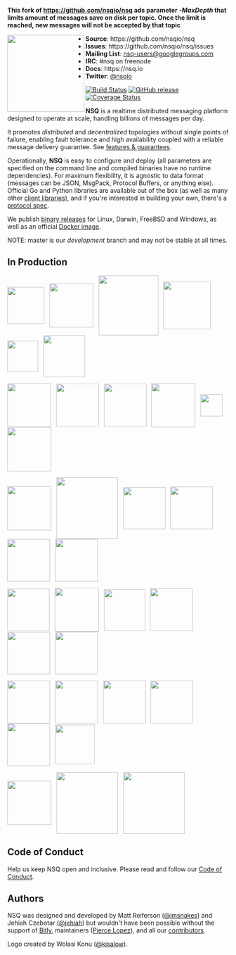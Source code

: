 **This fork of https://github.com/nsqio/nsq ads parameter _-MaxDepth_ that limits amount of messages save on disk per topic.
Once the limit is reached, new messages will not be accepted by that topic**


<p align="center">
<img align="left" width="175" src="https://nsq.io/static/img/nsq_blue.png">
<ul>
<li><strong>Source</strong>: https://github.com/nsqio/nsq
<li><strong>Issues</strong>: https://github.com/nsqio/nsq/issues
<li><strong>Mailing List</strong>: <a href="https://groups.google.com/d/forum/nsq-users">nsq-users@googlegroups.com</a>
<li><strong>IRC</strong>: #nsq on freenode
<li><strong>Docs</strong>: https://nsq.io
<li><strong>Twitter</strong>: <a href="https://twitter.com/nsqio">@nsqio</a>
</ul>
</p>

[![Build Status](https://github.com/nsqio/nsq/workflows/tests/badge.svg)](https://github.com/nsqio/nsq/actions) [![GitHub release](https://img.shields.io/github/release/nsqio/nsq.svg)](https://github.com/nsqio/nsq/releases/latest) [![Coverage Status](https://coveralls.io/repos/github/nsqio/nsq/badge.svg?branch=master)](https://coveralls.io/github/nsqio/nsq?branch=master)

**NSQ** is a realtime distributed messaging platform designed to operate at scale, handling
billions of messages per day.

It promotes *distributed* and *decentralized* topologies without single points of failure,
enabling fault tolerance and high availability coupled with a reliable message delivery
guarantee.  See [features & guarantees][features_guarantees].

Operationally, **NSQ** is easy to configure and deploy (all parameters are specified on the command
line and compiled binaries have no runtime dependencies). For maximum flexibility, it is agnostic to
data format (messages can be JSON, MsgPack, Protocol Buffers, or anything else). Official Go and
Python libraries are available out of the box (as well as many other [client
libraries][client_libraries]), and if you're interested in building your own, there's a [protocol
spec][protocol].

We publish [binary releases][installing] for Linux, Darwin, FreeBSD and Windows, as well as an official [Docker image][docker_deployment].

NOTE: master is our *development* branch and may not be stable at all times.

## In Production

<a href="https://bitly.com/"><img src="https://nsq.io/static/img/bitly_logo.png" width="84" align="middle"/></a>&nbsp;&nbsp;
<a href="https://www.life360.com/"><img src="https://nsq.io/static/img/life360_logo.png" width="100" align="middle"/></a>&nbsp;&nbsp;
<a href="https://www.simplereach.com/"><img src="https://nsq.io/static/img/simplereach_logo.png" width="136" align="middle"/></a>&nbsp;&nbsp;
<a href="https://moz.com/"><img src="https://nsq.io/static/img/moz_logo.png" width="108" align="middle"/></a>&nbsp;&nbsp;
<a href="https://segment.com/"><img src="https://nsq.io/static/img/segment_logo.png" width="70" align="middle"/></a>&nbsp;&nbsp;
<a href="https://eventful.com/events"><img src="https://nsq.io/static/img/eventful_logo.png" width="95" align="middle"/></a><br/>

<a href="https://www.energyhub.com/"><img src="https://nsq.io/static/img/energyhub_logo.png" width="99" align="middle"/></a>&nbsp;&nbsp;
<a href="https://project-fifo.net/"><img src="https://nsq.io/static/img/project_fifo.png" width="97" align="middle"/></a>&nbsp;&nbsp;
<a href="https://trendrr.com/"><img src="https://nsq.io/static/img/trendrr_logo.png" width="97" align="middle"/></a>&nbsp;&nbsp;
<a href="https://reonomy.com/"><img src="https://nsq.io/static/img/reonomy_logo.png" width="100" align="middle"/></a>&nbsp;&nbsp;
<a href="https://hw-ops.com/"><img src="https://nsq.io/static/img/heavy_water.png" width="50" align="middle"/></a>&nbsp;&nbsp;
<a href="https://www.getlytics.com/"><img src="https://nsq.io/static/img/lytics.png" width="100" align="middle"/></a><br/>

<a href="https://mediaforge.com/"><img src="https://nsq.io/static/img/rakuten.png" width="100" align="middle"/></a>&nbsp;&nbsp;
<a href="https://wistia.com/"><img src="https://nsq.io/static/img/wistia_logo.png" width="140" align="middle"/></a>&nbsp;&nbsp;
<a href="https://stripe.com/"><img src="https://nsq.io/static/img/stripe_logo.png" width="96" align="middle"/></a>&nbsp;&nbsp;
<a href="https://www.shipwire.com/"><img src="https://nsq.io/static/img/shipwire_logo.png" width="97" align="middle"/></a>&nbsp;&nbsp;
<a href="https://digg.com/"><img src="https://nsq.io/static/img/digg_logo.png" width="97" align="middle"/></a>&nbsp;&nbsp;
<a href="https://www.scalabull.com/"><img src="https://nsq.io/static/img/scalabull_logo.png" width="97" align="middle"/></a><br/>

<a href="https://www.soundest.com/"><img src="https://nsq.io/static/img/soundest_logo.png" width="96" align="middle"/></a>&nbsp;&nbsp;
<a href="https://www.docker.com/"><img src="https://nsq.io/static/img/docker_logo.png" width="100" align="middle"/></a>&nbsp;&nbsp;
<a href="https://www.getweave.com/"><img src="https://nsq.io/static/img/weave_logo.png" width="94" align="middle"/></a>&nbsp;&nbsp;
<a href="https://www.augury.com/"><img src="https://nsq.io/static/img/augury_logo.png" width="97" align="middle"/></a>&nbsp;&nbsp;
<a href="https://www.buzzfeed.com/"><img src="https://nsq.io/static/img/buzzfeed_logo.png" width="97" align="middle"/></a>&nbsp;&nbsp;
<a href="https://eztable.com/"><img src="https://nsq.io/static/img/eztable_logo.png" width="97" align="middle"/></a><br/>

<a href="https://www.dotabuff.com/"><img src="https://nsq.io/static/img/dotabuff_logo.png" width="97" align="middle"/></a>&nbsp;&nbsp;
<a href="https://www.fastly.com/"><img src="https://nsq.io/static/img/fastly_logo.png" width="97" align="middle"/></a>&nbsp;&nbsp;
<a href="https://talky.io/"><img src="https://nsq.io/static/img/talky_logo.png" width="97" align="middle"/></a>&nbsp;&nbsp;
<a href="https://groupme.com/"><img src="https://nsq.io/static/img/groupme_logo.png" width="97" align="middle"/></a>&nbsp;&nbsp;
<a href="https://wiredcraft.com/"><img src="https://nsq.io/static/img/wiredcraft_logo.jpg" width="97" align="middle"/></a>&nbsp;&nbsp;
<a href="https://sproutsocial.com/"><img src="https://nsq.io/static/img/sproutsocial_logo.png" width="90" align="middle"/></a><br/>

<a href="https://fandom.wikia.com/"><img src="https://nsq.io/static/img/fandom_logo.svg" width="100" align="middle"/></a>&nbsp;&nbsp;
<a href="https://gitee.com/"><img src="https://nsq.io/static/img/gitee_logo.svg" width="140" align="middle"/></a>&nbsp;&nbsp;
<a href="https://bytedance.com/"><img src="https://nsq.io/static/img/bytedance_logo.png" width="140" align="middle"/></a><br/>

## Code of Conduct

Help us keep NSQ open and inclusive. Please read and follow our [Code of Conduct](CODE_OF_CONDUCT.md).

## Authors

NSQ was designed and developed by Matt Reiferson ([@imsnakes][snakes_twitter]) and Jehiah Czebotar
([@jehiah][jehiah_twitter]) but wouldn't have been possible without the support of [Bitly][bitly],
maintainers ([Pierce Lopez][pierce_github]), and all our [contributors][contributors].

Logo created by Wolasi Konu ([@kisalow][wolasi_twitter]).

[protocol]: https://nsq.io/clients/tcp_protocol_spec.html
[installing]: https://nsq.io/deployment/installing.html
[docker_deployment]: https://nsq.io/deployment/docker.html
[snakes_twitter]: https://twitter.com/imsnakes
[jehiah_twitter]: https://twitter.com/jehiah
[bitly]: https://bitly.com
[features_guarantees]: https://nsq.io/overview/features_and_guarantees.html
[contributors]: https://github.com/nsqio/nsq/graphs/contributors
[client_libraries]: https://nsq.io/clients/client_libraries.html
[wolasi_twitter]: https://twitter.com/kisalow
[pierce_github]: https://github.com/ploxiln
